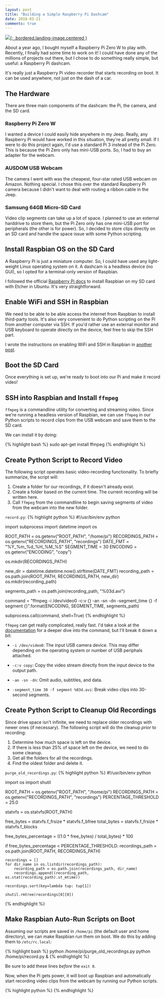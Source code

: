 ```yaml
---
layout: post
title: "Building a Simple Raspberry Pi Dashcam"
date: 2018-03-21
comments: true
---
```


[![](/assets/images/posts/){: .bordered.landing-image.centered }](/assets/images/posts/)

About a year ago, I bought myself a Raspberry Pi Zero W to play with. Recently, I finally had some time to work on it! I could have done any of the millions of projects out there, but I chose to do something really simple, but useful: a Raspberry Pi dashcam.

It's really just a Raspberry Pi video recorder that starts recording on boot. It can be used anywhere, not just on the dash of a car.

## The Hardware

There are three main components of the dashcam: the Pi, the camera, and the SD card.

### Raspberry Pi Zero W

I wanted a device I could easily hide anywhere in my Jeep. Really, any Raspberry Pi would have worked in this situation, they're all pretty small. If I were to do this project again, I'd use a standard Pi 3 instead of the Pi Zero. This is because the Pi Zero only has mini-USB ports. So, I had to buy an adapter for the webcam.

### AUSDOM USB Webcam

The camera I went with was the cheapest, four-star rated USB webcam on Amazon. Nothing special. I chose this over the standard Raspberry Pi camera because I didn't want to deal with routing a ribbon cable in the Jeep.

### Samsung 64GB Micro-SD Card

Video clip segments can take up a lot of space. I planned to use an external harddrive to store them, but the Pi Zero only has one mini-USB port for peripherals (the other is for power). So, I decided to store clips directly on an SD card and handle the space issue with some Python scripting.

## Install Raspbian OS on the SD Card

A Raspberry Pi is just a miniature computer. So, I could have used any light-weight Linux operating system on it. A dashcam is a headless device (no GUI), so I opted for a terminal-only version of Raspbian.

I followed the official [Raspberry Pi docs](https://www.raspberrypi.org/documentation/installation/installing-images/) to install Raspbian on my SD card with Etcher in Ubuntu. It's very straightforward.

## Enable WiFi and SSH in Raspbian

We need to be able to be able access the internet from Raspbian to install third-party tools. It's also very convenient to do Python scripting on the Pi from another computer via SSH. If you'd rather use an external monitor and USB keyboard to operate directly on the device, feel free to skip the SSH part.

I wrote the instructions on enabling WiFi and SSH in Raspbian in [another post]().

## Boot the SD Card

Once everything is set up, we're ready to boot into our Pi and make it record video!

## SSH into Raspbian and Install `ffmpeg`

`ffmpeg` is a commandline utility for converting and streaming video. Since we're running a headless version of Raspbian, we can use `ffmpeg` in our Python scripts to record clips from the USB webcam and save them to the SD card.

We can install it by doing:

{% highlight bash %}
sudo apt-get install ffmpeg
{% endhighlight %}

## Create Python Script to Record Video

The following script operates basic video-recording functionality. To briefly summarize, the script will:

1. Create a folder for our recordings, if it doesn't already exist.
2. Create a folder based on the current time. The current recording will be written here.
3. Call `ffmpeg` from the commandline to begin saving segments of video from the webcam into the new folder.

`record.py`:
{% highlight python %}
#!/usr/bin/env python

import subprocess
import datetime
import os

ROOT_PATH = os.getenv("ROOT_PATH", "/home/pi")
RECORDINGS_PATH = os.getenv("RECORDINGS_PATH", "recordings")
DATE_FMT = "%Y_%m_%d_%H_%M_%S"
SEGMENT_TIME = 30
ENCODING = os.getenv("ENCODING", "copy")

os.mkdir(RECORDINGS_PATH)

new_dir = datetime.datetime.now().strftime(DATE_FMT)
recording_path = os.path.join(ROOT_PATH, RECORDINGS_PATH, new_dir)
os.mkdir(recording_path)

segments_path = os.path.join(recording_path, "%03d.avi")

command = "ffmpeg -i /dev/video0 -c:v {} -an -sn -dn -segment_time {} -f segment {}".format(ENCODING, SEGMENT_TIME, segments_path)

subprocess.call(command, shell=True)
{% endhighlight %}


`ffmpeg` can get really complicated, really fast. I'd take a look at the [documentation](https://www.ffmpeg.org/ffmpeg.html) for a deeper dive into the command, but I'll break it down a bit:

* `-i /dev/video0`: The input USB camera device. This may differ depending on the operating system or number of USB periphals attached.

* `-c:v copy`: Copy the video stream directly from the input device to the output path.

* `-an -sn -dn`: Omit audio, subtitles, and data.

* `-segment_time 30 -f segment %03d.avi`: Break video clips into 30-second segments.

## Create Python Script to Cleanup Old Recordings

Since drive space isn't infinite, we need to replace older recordings with newer ones (if necessary). The following script will do the cleanup _prior_ to recording:

1. Determine how much space is left on the device.
2. If there is less than 25% of space left on the device, we need to do some cleanup.
3. Get all the folders for all the recordings.
4. Find the oldest folder and delete it.

`purge_old_recordings.py`:
{% highlight python %}
#!/usr/bin/env python

import os
import shutil

ROOT_PATH = os.getenv("ROOT_PATH", "/home/pi")
RECORDINGS_PATH = os.getenv("RECORDINGS_PATH", "recordings")
PERCENTAGE_THRESHOLD = 25.0

statvfs = os.statvfs(ROOT_PATH)

free_bytes = statvfs.f_frsize * statvfs.f_bfree
total_bytes = statvfs.f_frsize * statvfs.f_blocks

free_bytes_percentage = ((1.0 * free_bytes) / total_bytes) * 100

if free_bytes_percentage < PERCENTAGE_THRESHOLD:
    recordings_path = os.path.join(ROOT_PATH, RECORDINGS_PATH)
    
    recordings = []
    for dir_name in os.listdir(recordings_path):
        recording_path = os.path.join(recordings_path, dir_name)
        recordings.append((recording_path, os.stat(recording_path).st_mtime))

    recordings.sort(key=lambda tup: tup[1])

    shutil.rmtree(recordings[0][0])
{% endhighlight %}

## Make Raspbian Auto-Run Scripts on Boot

Assuming our scripts are saved in `/home/pi` (the default user and home directory), we can make Raspbian run them on boot. We do this by adding them to `/etc/rc.local`:

{% highlight bash %}
python /home/pi/purge_old_recordings.py
python /home/pi/record.py &
{% endhighlight %}

Be sure to add these lines _before_ the `exit 0`.

Now, when the Pi gets power, it will boot up Raspbian and automatically start recording video clips from the webcam by running our Python scripts.

{% highlight python %}
{% endhighlight %}
